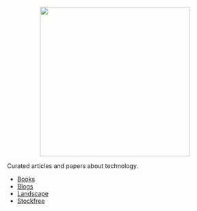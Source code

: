 <p align="center"><img src="https://bit.ly/3rVtwZi" width="350"></p>

Curated articles and papers about technology.

- [Books](/books)
- [Blogs](/blogs)
- [Landscape](/landscape)
- [Stockfree](/stockfree)
